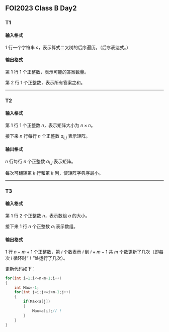 ## FOI2023 Class B Day2
### T1
#### 输入格式
$1$ 行一个字符串 $s$，表示算式二叉树的后序遍历。（后序表达式。）
#### 输出格式
第 $1$ 行 $1$ 个正整数，表示可能的答案数量。

第 $2$ 行 $1$ 个正整数，表示所有答案之和。
***
### T2
#### 输入格式
第 $1$ 行 $1$ 个正整数 $n$，表示矩阵大小为 $n \times n$。

接下来 $n$ 行每行 $n$ 个正整数 $a_{i,j}$ 表示矩阵。
#### 输出格式
$n$ 行每行 $n$ 个正整数 $a_{i,j}$ 表示矩阵。

每次可翻转第 $k$ 行和第 $k$ 列，使矩阵字典序最小。
***
### T3
#### 输入格式
第 $1$ 行 $2$ 个正整数 $n$，表示数组 $a$ 的大小。

接下来 $1$ 行 $n$ 个正整数 $a_{i}$ 表示数组。
#### 输出格式
$1$ 行 $n-m+1$ 个正整数，第 $i$ 个数表示 $i$ 到 $i+m-1$ 共 $m$ 个数更新了几次（即每次 $i$ 循环时“！”处运行了几次）。

更新代码如下：
```cpp
for(int i=1;i<=n-m+1;i++)
{
	int Max=-1;
	for(int j=i;j<=i+m-1;j++)
	{
		if(Max<a[j])
		{
			Max=a[i];// !
		}
	}
}
```